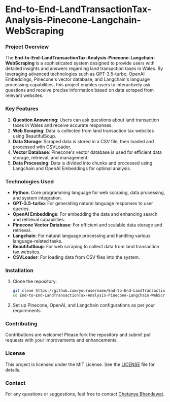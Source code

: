 # End-to-End-LandTransactionTax-Analysis-Pinecone-Langchain-WebScraping

### Project Overview

The **End-to-End-LandTransactionTax-Analysis-Pinecone-Langchain-WebScraping** is a sophisticated system designed to provide users with detailed insights and answers regarding land transaction taxes in Wales. By leveraging advanced technologies such as GPT-3.5-turbo, OpenAI Embeddings, Pinecone's vector database, and Langchain's language processing capabilities, this project enables users to interactively ask questions and receive precise information based on data scraped from relevant websites.

### Key Features

1. **Question Answering**: Users can ask questions about land transaction taxes in Wales and receive accurate responses.
2. **Web Scraping**: Data is collected from land transaction tax websites using BeautifulSoup.
3. **Data Storage**: Scraped data is stored in a CSV file, then loaded and processed with CSVLoader.
4. **Vector Database**: Pinecone's vector database is used for efficient data storage, retrieval, and management.
5. **Data Processing**: Data is divided into chunks and processed using Langchain and OpenAI Embeddings for optimal analysis.

### Technologies Used

- **Python**: Core programming language for web scraping, data processing, and system integration.
- **GPT-3.5-turbo**: For generating natural language responses to user queries.
- **OpenAI Embeddings**: For embedding the data and enhancing search and retrieval capabilities.
- **Pinecone Vector Database**: For efficient and scalable data storage and retrieval.
- **Langchain**: For natural language processing and handling various language-related tasks.
- **BeautifulSoup**: For web scraping to collect data from land transaction tax websites.
- **CSVLoader**: For loading data from CSV files into the system.

### Installation

1. Clone the repository:
   ```bash
   git clone https://github.com/yourusername/End-to-End-LandTransactionTax-Analysis-Pinecone-Langchain-WebScraping.git
   cd End-to-End-LandTransactionTax-Analysis-Pinecone-Langchain-WebScraping
   ```
2. Set up Pinecone, OpenAI, and Langchain configurations as per your requirements.

### Contributing

Contributions are welcome! Please fork the repository and submit pull requests with your improvements and enhancements.

### License

This project is licensed under the MIT License. See the [LICENSE](LICENSE) file for details.

### Contact

For any questions or suggestions, feel free to contact [Chetanya Bhandawat](mailto:chetanyabhandawat@gmail.com).

